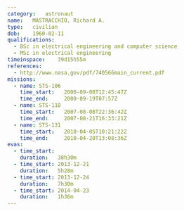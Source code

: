 ```yaml
---
category:	astronaut
name:	MASTRACCHIO, Richard A.
type:	civilian
dob:	1960-02-11
qualifications:
  - BSc in electrical engineering and computer science
  - MSc in electrical engineering
timeinspace:	39d15h55m
references:
  - http://www.nasa.gov/pdf/740566main_current.pdf
missions:
  - name: STS-106
    time_start:   2000-09-08T12:45:47Z
    time_end:     2000-09-19T07:57Z
  - name: STS-118
    time_start:   2007-08-08T22:36:42Z
    time_end:     2007-08-21T16:33:21Z
  - name: STS-131
    time_start:   2010-04-05T10:21:22Z
    time_end:     2010-04-20T13:08:36Z
evas:
  - time_start: 
    duration:   38h30m
  - time_start: 2013-12-21
    duration:   5h28m
  - time_start: 2013-12-24
    duration:   7h30m
  - time_start: 2014-04-23
    duration:   1h36m
---
```

